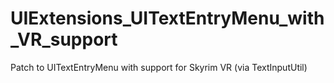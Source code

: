 # UIExtensions_UITextEntryMenu_with_VR_support
Patch to UITextEntryMenu with support for Skyrim VR (via TextInputUtil)
